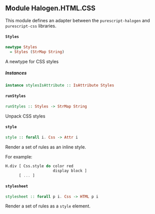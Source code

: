 ## Module Halogen.HTML.CSS

This module defines an adapter between the `purescript-halogen` and `purescript-css` libraries.

#### `Styles`

``` purescript
newtype Styles
  = Styles (StrMap String)
```

A newtype for CSS styles

##### Instances
``` purescript
instance stylesIsAttribute :: IsAttribute Styles
```

#### `runStyles`

``` purescript
runStyles :: Styles -> StrMap String
```

Unpack CSS styles

#### `style`

``` purescript
style :: forall i. Css -> Attr i
```

Render a set of rules as an inline style.

For example:

```purescript
H.div [ Css.style do color red
                     display block ]
      [ ... ]
```

#### `stylesheet`

``` purescript
stylesheet :: forall p i. Css -> HTML p i
```

Render a set of rules as a `style` element.


